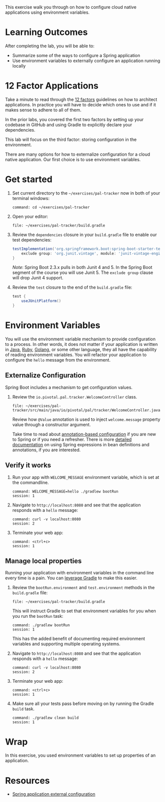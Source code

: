 
This exercise walk you through on how to configure cloud native
applications using
environment variables.

# Learning Outcomes

After completing the lab, you will be able to:

- Summarize some of the ways to configure a Spring application
- Use environment variables to externally configure an application running locally

# 12 Factor Applications

Take a minute to read through the [12 factors](https://12factor.net)
guidelines on how to architect applications.
In practice you will have to decide which ones to use and if it makes
sense to adhere to all of them.

In the prior labs, you covered the first two factors by setting up your
codebase in GitHub and using Gradle to explicitly declare your
dependencies.

This lab will focus on the third factor: storing configuration in
the environment.

There are many options for how to externalize configuration for a cloud
native application.
Our first choice is to use environment variables.

# Get started

1.  Set current directory to the `~/exercises/pal-tracker` now in both of
    your terminal windows:

    ```terminal:execute-all
    command: cd ~/exercises/pal-tracker
    ```

1.  Open your editor:

    ```editor:open-file
    file: ~/exercises/pal-tracker/build.gradle
    ```

1.  Review the `dependencies` closure in your
    `build.gradle` file to enable our test dependencies:

    ```groovy
    testImplementation('org.springframework.boot:spring-boot-starter-test') {
        exclude group: 'org.junit.vintage', module: 'junit-vintage-engine'
    }
    ```

    *Note*: Spring Boot 2.3.x pulls in both Junit 4 and 5.
    In the Spring Boot segment of the course you will use Junit 5.
    The `exclude group` clause will drop Junit 4 support.

1.  Review the `test` closure to the end of the `build.gradle`
    file:

    ```groovy
    test {
        useJUnitPlatform()
    }
    ```

# Environment Variables

You will use the environment variable mechanism to provide configuration
to a process.
In other words, it does not matter if your application is written in
[Java](https://en.wikipedia.org/wiki/Java_(programming_language)),
[Ruby](https://en.wikipedia.org/wiki/Ruby_(programming_language)),
[Golang](https://en.wikipedia.org/wiki/Go_(programming_language)), or
some other language, they all have the capability of reading environment
variables.
You will refactor your application to configure the `hello` message from
the environment.

## Externalize Configuration

Spring Boot includes a mechanism to get configuration values.

1.  Review the `io.pivotal.pal.tracker.WelcomeController` class.

    ```editor:open-file
    file: ~/exercises/pal-tracker/src/main/java/io/pivotal/pal/tracker/WelcomeController.java
    ```

    Review how `@Value` annotation is used to inject `welcome.message`
    property value through a constructor argument.

    Take time to read about
    [annotation-based configuration](https://docs.spring.io/spring/docs/current/spring-framework-reference/core.html#beans-annotation-config)
    if you are new to Spring or if you need a refresher.
    There is more [detailed documentation](https://docs.spring.io/spring/docs/current/spring-framework-reference/core.html#expressions-beandef)
    on using Spring expressions in bean definitions and annotations, if
    you are interested.

## Verify it works

1.  Run your app with `WELCOME_MESSAGE` environment variable, which
    is set at the commandline.

    ```terminal:execute
    command: WELCOME_MESSAGE=hello ./gradlew bootRun
    session: 1
    ```

1.  Navigate to `http://localhost:8080` and see that the
    application responds with a `hello` message:

    ```terminal:execute
    command: curl -v localhost:8080
    session: 2
    ```

1.  Terminate your web app:

    ```terminal:execute
    command: <ctrl+c>
    session: 1
    ```

## Manage local properties

Running your application with environment variables in the command line
every time is a pain.
You can
[leverage Gradle](https://cloudnative.tips/configuring-a-java-application-for-local-development-60e2c9794ca7)
to make this easier.

1.  Review the `bootRun.environment` and `test.environment` methods
    in the `build.gradle` file:

    ```editor:open-file
    file: ~/exercises/pal-tracker/build.gradle
    ```

    This will instruct Gradle to set that environment variables
    for you when you run the `bootRun` task:

    ```terminal:execute
    command: ./gradlew bootRun
    session: 1
    ```

    This has the added benefit of documenting required environment
    variables and supporting multiple operating systems.

1.  Navigate to `http://localhost:8080` and see that the
    application responds with a `hello` message:

    ```terminal:execute
    command: curl -v localhost:8080
    session: 2
    ```

1.  Terminate your web app:

    ```terminal:execute
    command: <ctrl+c>
    session: 1
    ```

1.  Make sure all your tests pass before moving on by running
    the Gradle `build` task.

    ```terminal:execute
    command: ./gradlew clean build
    session: 1
    ```

# Wrap

In this exercise, you used environment variables to set up
properties of an application. 

# Resources

- [Spring application external configuration](https://docs.spring.io/spring-boot/docs/current/reference/html/boot-features-external-config.html)
